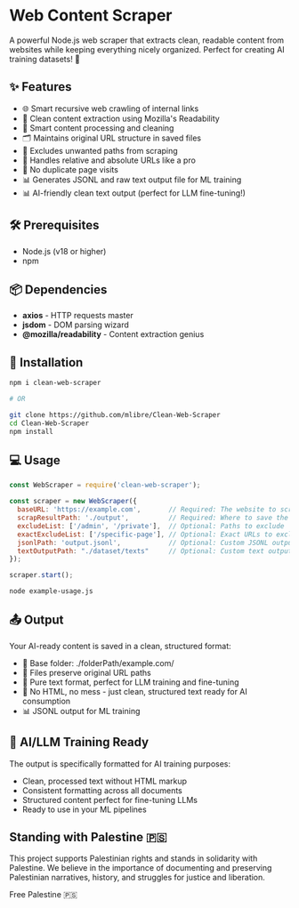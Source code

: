 # Web Content Scraper

A powerful Node.js web scraper that extracts clean, readable content from websites while keeping everything nicely organized. Perfect for creating AI training datasets! 🤖

## ✨ Features

- 🌐 Smart recursive web crawling of internal links
- 📝 Clean content extraction using Mozilla's Readability
- 🧹 Smart content processing and cleaning
- 🗂️ Maintains original URL structure in saved files
- 🚫 Excludes unwanted paths from scraping
- 🔄 Handles relative and absolute URLs like a pro
- 🎯 No duplicate page visits
- 📊 Generates JSONL and raw text output file for ML training
- 📊 AI-friendly clean text output (perfect for LLM fine-tuning!)

## 🛠️ Prerequisites

- Node.js (v18 or higher)
- npm

## 📦 Dependencies

- **axios** - HTTP requests master
- **jsdom** - DOM parsing wizard
- **@mozilla/readability** - Content extraction genius

## 🚀 Installation

```bash
npm i clean-web-scraper

# OR

git clone https://github.com/mlibre/Clean-Web-Scraper
cd Clean-Web-Scraper
npm install
```

## 💻 Usage

```js
const WebScraper = require('clean-web-scraper');

const scraper = new WebScraper({
  baseURL: 'https://example.com',       // Required: The website to scrape
  scrapResultPath: './output',          // Required: Where to save the content
  excludeList: ['/admin', '/private'],  // Optional: Paths to exclude
  exactExcludeList: ['/specific-page'], // Optional: Exact URLs to exclude
  jsonlPath: 'output.jsonl',            // Optional: Custom JSONL output path
  textOutputPath: "./dataset/texts"     // Optional: Custom text output path
});

scraper.start();
```

```bash
node example-usage.js
```

## 📤 Output

Your AI-ready content is saved in a clean, structured format:

- 📁 Base folder: ./folderPath/example.com/
- 📑 Files preserve original URL paths
- 📝 Pure text format, perfect for LLM training and fine-tuning
- 🤖 No HTML, no mess - just clean, structured text ready for AI consumption
- 📊 JSONL output for ML training

## 🤖 AI/LLM Training Ready

The output is specifically formatted for AI training purposes:

- Clean, processed text without HTML markup
- Consistent formatting across all documents
- Structured content perfect for fine-tuning LLMs
- Ready to use in your ML pipelines

## Standing with Palestine 🇵🇸

This project supports Palestinian rights and stands in solidarity with Palestine. We believe in the importance of documenting and preserving Palestinian narratives, history, and struggles for justice and liberation.

Free Palestine 🇵🇸
